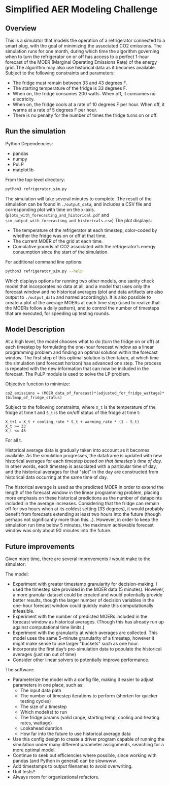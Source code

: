 # Simplified AER Modeling Challenge  

## Overview
This is a simulator that models the operation of a refrigerator connected to a smart plug, with the goal of minimizing
the associated CO2 emissions.  The simulation runs for one month, during which time the algorithm governing when to turn
the refrigerator on or off has access to a perfect 1-hour forecast of the MOER (Marginal Operating Emissions Rate) of 
the energy grid.  The algorithm may also use historical data as it becomes available.
Subject to the following constraints and parameters:
- The fridge must remain between 33 and 43 degrees F.
- The starting temperature of the fridge is 33 degrees F.
- When on, the fridge consumes 200 watts.  When off, it consumes no electricity.
- When on, the fridge cools at a rate of 10 degrees F per hour.  When off, it warms at a rate of 5 degrees F per hour.
- There is no penalty for the number of times the fridge turns on or off.

## Run the simulation

Python Dependencies:
- pandas
- numpy
- PuLP
- matplotlib

From the top-level directory:
```bash
python3 refrigerator_sim.py
```

The simulation will take several minutes to complete.
The result of the simulation can be found in `./output_data`, and includes a CSV file and corresponding plot with time
on the x-axis. (`plots_with_forecasting_and_historical.pdf` and `sim_output_with_forecasting_and_historicals.csv`)
The plot displays:
- The temperature of the refrigerator at each timestep, color-coded by whether the fridge was on or off at that time.
- The current MOER of the grid at each time. 
- Cumulative pounds of CO2 associated with the refrigerator’s energy consumption since the start of the simulation.

For additional command line options:
```bash
python3 refrigerator_sim.py --help
```
Which displays options for running two other models, one sanity check model that incorporates no data at all, and
a model that uses only the forecast window and no historical averages (plot and data artifacts are also output to 
`./output_data` and named accordingly).  It is also possible to create a plot of the average MOERs at each time step 
(used to realize that the MOERs follow a daily pattern), and to control the number of timesteps that are executed, 
for speeding up testing rounds.

## Model Description
At a high level, the model chooses what to do (turn the fridge on or off) at each timestep by formulating the one-hour
forecast window as a linear programming problem and finding an optimal solution within the forecast window.  The first 
step of this optimal solution is then taken, at which time the simulation (and forecast horizon) has advanced one step.
The process is repeated with the new information that can now be included in the forecast. 
The PuLP module is used to solve the LP problem.

Objective function to minimize:

    co2_emissions = (MOER_data_of_forecast)*(adjusted_for_fridge_wattage)*(bitmap_of_fridge_status)
    
Subject to the following constraints, where `X_t` is the temperature of the fridge at time t and `S_t` is the on/off 
status of the fridge at time t:

    X_t+1 = X_t + cooling_rate * S_t + warming_rate * (1 - S_t)
    X_t >= 33
    X_t <= 43
   For all t.
    
Historical average data is gradually taken into account as it becomes available. As the simulation progresses, the
dataframe is updated with new historical averages for each timestep *based on that timestep's time of day*.  In other 
words, each timestep is associated with a particular time of day, and the historical averages for that "slot" in the day
are constructed from historical data occurring at the same time of day.

The historical average is used as the predicted MOER in order to extend the length of the forecast window in the linear 
programming problem, placing more emphasis on these historical predictions as the number of datapoints included in the 
average increases. Considering that the fridge can remain off for two hours when at its coldest setting (33 degrees),
it would probably benefit from forecasts extending at least two hours into the future (though perhaps not significantly
more than this...).  However, in order to keep the simulation run time below 5 minutes, the maximum achievable 
forecast window was only about 90 minutes into the future. 


## Future improvements

Given more time, there are several improvements I would make to the simulator:

The model:
- Experiment with greater timestamp granularity for decision-making.  I used the timestep size provided in the MOER data
(5 minutes).  However, a more granular dataset could be created and would potentially provide better results, though the
larger number of decision variables in the one-hour forecast window could quickly make this computationally infeasible.
- Experiment with the number of predicted MOERs included in the forecast window as historical averages.
  (Though this has already run up against computational time limits.)
- Experiment with the granularity at which averages are collected.  This model uses the same 5-minute granularity of
    a timestep, however it might make sense to use larger "buckets" such as one hour.
- Incorporate the first day’s pre-simulation data to populate the historical averages (just ran out of time)
- Consider other linear solvers to potentially improve performance.

The software:
- Parameterize the model with a config file, making it easier to adjust parameters in one place, such as:
    - The input data path
    - The number of timestep iterations to perform (shorten for quicker testing cycles)
    - The size of a timestep
    - Which model(s) to run
    - The fridge params (valid range, starting temp, cooling and heating rates, wattage)
    - Lookahead duration
    - How far into the future to use historical average data
- Use this config design to create a driver program capable of running the simulation under many different parameter
assignments, searching for a more optimal model.
- Continue to seek out efficiencies where possible, since working with pandas (and Python in general) can be slowwww.
- Add timestamps to output filenames to avoid overwriting.
- Unit tests!!
- Always room for organizational refactors.